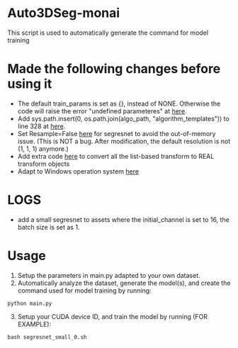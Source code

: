 # Auto3DSeg-monai
This script is used to automatically generate the command for model training

# Made the following changes before using it
- The default train_params is set as {}, instead of NONE. Otherwise the code will raise the error "undefined parameteres" at [here](https://github.com/Project-MONAI/MONAI/blob/52df2baf347809008dbf26dfa6a2f716eb12ae68/monai/apps/auto3dseg/bundle_gen.py#L158).
- Add sys.path.insert(0, os.path.join(algo_path, "algorithm_templates")) to line 328 at [here](https://github.com/Project-MONAI/MONAI/blob/52df2baf347809008dbf26dfa6a2f716eb12ae68/monai/apps/auto3dseg/bundle_gen.py#L328).
- Set Resample=False [here](https://github.com/baiti01/Auto3DSeg-monai/blob/fa800c72296cb7e37a13758cdc2c74a9f1734988/assets/algorithm_templates/segresnet/scripts/algo.py#L188) for segresnet to avoid the out-of-memory issue. (This is NOT a bug. After modification, the default resolution is not (1, 1, 1) anymore.)
- Add extra code [here](https://github.com/baiti01/Auto3DSeg-monai/blob/fa800c72296cb7e37a13758cdc2c74a9f1734988/assets/algorithm_templates/segresnet/scripts/algo.py#L300) to convert all the list-based transform to REAL transform objects
- Adapt to Windows operation system [here](https://github.com/baiti01/Auto3DSeg-monai/blob/fa800c72296cb7e37a13758cdc2c74a9f1734988/assets/algorithm_templates/segresnet/scripts/train.py#L45)

# LOGS
- add a small segresnet to assets where the initial_channel is set to 16, the batch size is set as 1.

# Usage
1. Setup the parameters in main.py adapted to your own dataset.
2. Automatically analyze the dataset, generate the model(s), and create the command used for model training by running:
```console
python main.py
```
3. Setup your CUDA device ID, and train the model by running (FOR EXAMPLE):
```console
bash segresnet_small_0.sh
```
